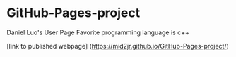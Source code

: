 # GitHub-Pages-project
Daniel Luo's User Page
Favorite programming language is c++

[link to published webpage] (https://mid2jr.github.io/GitHub-Pages-project/)